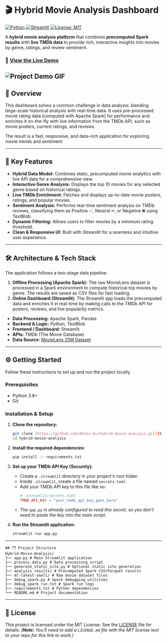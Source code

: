 # 🎬 Hybrid Movie Analysis Dashboard

[![Python](https://img.shields.io/badge/Python-3.10-blue)](https://www.python.org/)
[![Streamlit](https://img.shields.io/badge/Streamlit-1.30-orange)](https://streamlit.io/)
[![License: MIT](https://img.shields.io/badge/License-MIT-yellow.svg)](https://opensource.org/licenses/MIT)

A **hybrid movie analysis platform** that combines **precomputed Spark results** with **live TMDb data** to provide rich, interactive insights into movies by genre, ratings, and review sentiment.

### 🚀 [**View the Live Demo**](https://hybrid-movie-analysis-fkzbng7lpr7ak2wxdyory5.streamlit.app/)

![Project Demo GIF](link-to-your-screenshot-or.gif)
---

## 📌 Overview

This dashboard solves a common challenge in data analysis: blending large-scale historical analysis with real-time data. It uses pre-processed movie rating data (computed with Apache Spark) for performance and enriches it on-the-fly with live information from the TMDb API, such as movie posters, current ratings, and reviews.

The result is a fast, responsive, and data-rich application for exploring movie trends and sentiment.

---

## 🌟 Key Features

-   **Hybrid Data Model:** Combines static, precomputed movie analytics with live API data for a comprehensive view.
-   **Interactive Genre Analysis:** Displays the top 10 movies for any selected genre based on historical ratings.
-   **Live TMDb Enrichment:** Fetches and displays up-to-date movie posters, ratings, and popular movies.
-   **Sentiment Analysis:** Performs real-time sentiment analysis on TMDb reviews, classifying them as Positive ✅, Neutral ➖, or Negative ❌ using TextBlob.
-   **Dynamic Filtering:** Allows users to filter movies by a minimum rating threshold.
-   **Clean & Responsive UI:** Built with Streamlit for a seamless and intuitive user experience.

---

## 🛠️ Architecture & Tech Stack

The application follows a two-stage data pipeline:

1.  **Offline Processing (Apache Spark):** The raw MovieLens dataset is processed in a Spark environment to compute historical top movies by genre. The results are saved as CSV files for fast loading.
2.  **Online Dashboard (Streamlit):** The Streamlit app loads the precomputed data and enriches it in real-time by making calls to the TMDb API for posters, reviews, and live popularity metrics.

-   **Data Processing:** Apache Spark, Pandas
-   **Backend & Logic:** Python, TextBlob
-   **Frontend / Dashboard:** Streamlit
-   **APIs:** TMDb (The Movie Database)
-   **Data Source:** [MovieLens 25M Dataset](https://grouplens.org/datasets/movielens/latest/)

---

## ⚙️ Getting Started

Follow these instructions to set up and run the project locally.

### Prerequisites

-   Python 3.8+
-   Git

### Installation & Setup

1.  **Clone the repository:**
    ```bash
    git clone [https://github.com/dhanu-bv/hybrid-movie-analysis.git](https://github.com/dhanu-bv/hybrid-movie-analysis.git)
    cd hybrid-movie-analysis
    ```

2.  **Install the required dependencies:**
    ```bash
    pip install -r requirements.txt
    ```

3.  **Set up your TMDb API Key (Securely):**
    * Create a `.streamlit` directory in your project's root folder.
    * Inside `.streamlit`, create a file named `secrets.toml`.
    * Add your TMDb API key to this file like so:
        ```toml
        # .streamlit/secrets.toml
        TMDB_API_KEY = "your_tmdb_api_key_goes_here"
        ```
    * *The `app.py` is already configured to read this secret, so you don't need to paste the key into the main script.*

4.  **Run the Streamlit application:**
    ```bash
    streamlit run app.py
    ```

---
```
## 🗂 Project Structure
Hybrid-Movie-Analysis/
├── app.py # Main Streamlit application
├── process_data.py # Data processing script
├── generate_static_site.py # Optional static site generation
├── analysis_results/ # Precomputed Spark CSV/Parquet results
├── ml-latest-small/ # Raw movie dataset files
├── debug_spark.py # Spark debugging utilities
├── debug_spark_run.txt # Spark run logs
├── requirements.txt # Python dependencies
└── README.md # Project documentation
```

---

## 📄 License

This project is licensed under the MIT License. See the [LICENSE](LICENSE.md) file for details.
*(**Note:** You'll need to add a `LICENSE.md` file with the MIT license text to your repo for this link to work.)*

